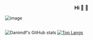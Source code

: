### <div align="center"> Hi :cherry_blossom: :milky_way: </div> 
![image](https://user-images.githubusercontent.com/63557097/126560731-e8119f1f-f4d7-4969-83a5-36855d683708.png)
<br>
<br>

![Danimdf's GitHub stats](https://github-readme-stats.vercel.app/api?username=Danimdf&theme=dracula&show_icons=true)
[![Top Langs](https://github-readme-stats.vercel.app/api/top-langs/?username=Danimdf&layout=compact&theme=dracula)](https://github.com/Danimdf/github-readme-stats)

